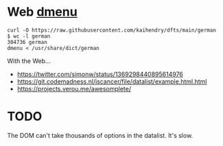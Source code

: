 # Web [dmenu](https://tools.suckless.org/dmenu/)

	curl -O https://raw.githubusercontent.com/kaihendry/dfts/main/german
	$ wc -l german
	304736 german
	dmenu < /usr/share/dict/german

With the Web...

* https://twitter.com/simonw/status/1369298440895614976
* https://git.codemadness.nl/jscancer/file/datalist/example.html.html
* https://projects.verou.me/awesomplete/

# TODO

The DOM can't take thousands of options in the datalist. It's slow.
